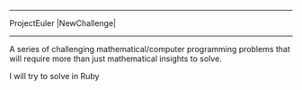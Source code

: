 **********************************
ProjectEuler |NewChallenge|
**********************************

A series of challenging mathematical/computer programming problems that will require more than just mathematical insights to solve.

I will try to solve in Ruby
